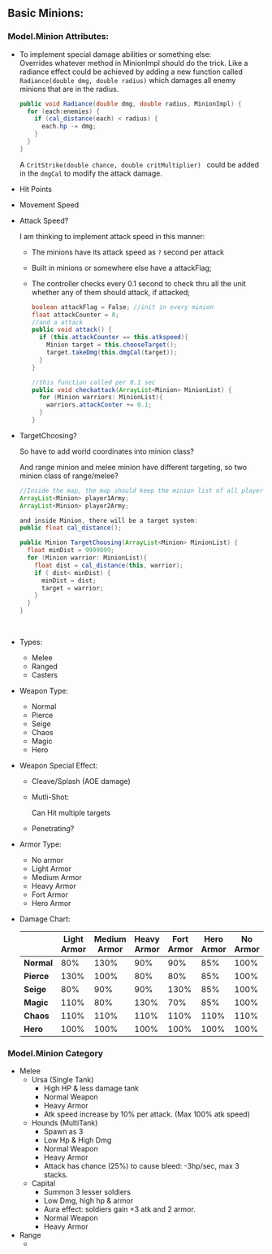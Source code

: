 ## Basic Minions:

### Model.Minion Attributes:

- To implement special damage abilities or something else:  
  Overrides whatever method in MinionImpl should do the trick.
  Like a radiance effect could be achieved by adding a new function called `Radiance(double dmg, double radius)` which damages all enemy minions that are in the radius. 

  ```java
  public void Radiance(double dmg, double radius, MinionImpl) {
    for (each:enemies) {
      if (cal_distance(each) < radius) {
        each.hp -= dmg;
      }
    }
  }
  ```

  A `CritStrike(double chance, double critMultiplier) ` could be added in the `dmgCal` to modify the attack damage.

- Hit Points

- Movement Speed

- Attack Speed?

  I am thinking to implement attack speed in this manner:

  - The minions have its attack speed as `?` second per attack

  - Built in minions or somewhere else have a attackFlag;

  - The controller checks every 0.1 second to check thru all the unit whether any of them should attack, if attacked;

    ```java
    boolean attackFlag = False; //init in every minion
    float attackCounter = 0;
    //and a attack
    public void attack() {
      if (this.attackCounter == this.atkspeed){
        Minion target = this.chooseTarget();
        target.takeDmg(this.dmgCal(target));
      }
    }

    //this function called per 0.1 sec
    public void checkattack(ArrayList<Minion> MinionList) {
      for (Minion warriors: MinionList){
        warriors.attackConter += 0.1;
      }
    }
    ```

- TargetChoosing?

  So have to add world coordinates into minion class?

  And range minion and melee minion have different targeting, so two minion class of range/melee?

  ```java
  //Inside the map, the map should keep the minion list of all players like 
  ArrayList<Minion> player1Army;
  ArrayList<Minion> player2Army;

  and inside Minion, there will be a target system:
  public float cal_distance();

  public Minion TargetChoosing(ArrayList<Minion> MinionList) {
    float minDist = 9999999;
    for (Minion warrior: MinionList){
      float dist = cal_distance(this, warrior);
      if ( dist< minDist) {
        minDist = dist;
        target = warrior;
      }
    }
  }
  ```

  ​

- Types:

  - Melee
  - Ranged
  - Casters

- Weapon Type:

  - Normal
  - Pierce
  - Seige
  - Chaos
  - Magic
  - Hero

- Weapon Special Effect:

  - Cleave/Splash (AOE damage)

  - Mutli-Shot:

    Can Hit multiple targets

  - Penetrating?

- Armor Type:

  - No armor
  - Light Armor
  - Medium Armor
  - Heavy Armor
  - Fort Armor
  - Hero Armor

- Damage Chart:

  |            | Light Armor | Medium Armor | Heavy Armor | Fort Armor | Hero Armor | No Armor |
  | ---------- | ----------- | ------------ | ----------- | ---------- | ---------- | -------- |
  | **Normal** | 80%         | 130%         | 90%         | 90%        | 85%        | 100%     |
  | **Pierce** | 130%        | 100%         | 80%         | 80%        | 85%        | 100%     |
  | **Seige**  | 80%         | 90%          | 90%         | 130%       | 85%        | 100%     |
  | **Magic**  | 110%        | 80%          | 130%        | 70%        | 85%        | 100%     |
  | **Chaos**  | 110%        | 110%         | 110%        | 110%       | 110%       | 110%     |
  | **Hero**   | 100%        | 100%         | 100%        | 100%       | 100%       | 100%     |

###  Model.Minion Category

- Melee
  - Ursa (Single Tank)
    - High HP & less damage tank
    - Normal Weapon
    - Heavy Armor
    - Atk speed increase by 10% per attack. (Max 100% atk speed)
  - Hounds (MultiTank)
    - Spawn as 3
    - Low Hp & High Dmg
    - Normal Weapon
    - Heavy Armor
    - Attack has chance (25%) to cause bleed: -3hp/sec, max 3 stacks.
  - Capital
    - Summon 3 lesser soldiers
    - Low Dmg, high hp & armor
    - Aura effect: soldiers gain +3 atk and 2 armor.
    - Normal Weapon
    - Heavy Armor
- Range
  - ​